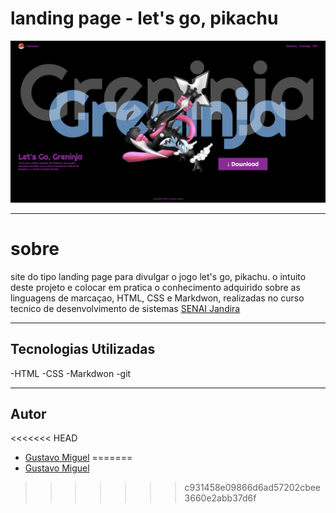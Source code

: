 # landing page - let's go, pikachu

![](./screenshot/image.png)

---

# sobre
site do tipo landing page para divulgar o jogo let's go, pikachu. o intuito deste projeto e colocar em pratica o conhecimento adquirido sobre as linguagens de marcaçao, HTML, CSS e Markdwon, realizadas no curso tecnico de desenvolvimento de sistemas [SENAI Jandira](https://sp.senai.br/unidade/jandira/)

---

## Tecnologias Utilizadas
-HTML
-CSS
-Markdwon
-git

---

## Autor
<<<<<<< HEAD
- [Gustavo Miguel]()
=======
- [Gustavo Miguel]()
>>>>>>> c931458e09866d6ad57202cbee3660e2abb37d6f
